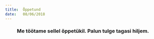 ```yaml
---
title:  Õppetund
date:   08/06/2018
---
```


### <center>Me töötame sellel õppetükil. Palun tulge tagasi hiljem.</center>